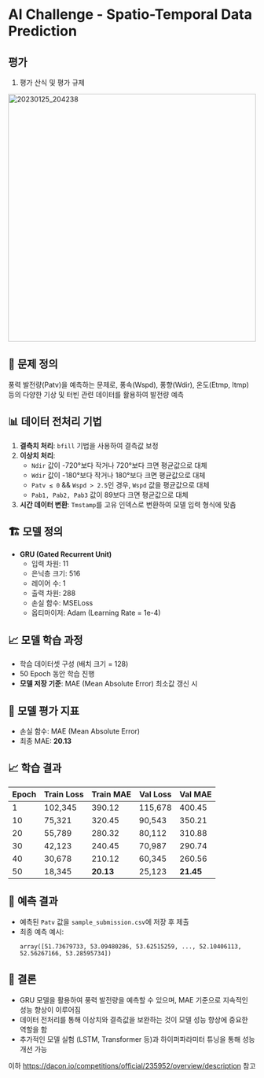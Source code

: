 # AI Challenge - Spatio-Temporal Data Prediction

## 평가
1) 평가 산식 및 평가 규제
<img width="504" alt="20230125_204238" src="https://user-images.githubusercontent.com/88781717/214554811-81a48127-aaa5-4032-a21f-b5228d3a83c0.png">

## 📌 문제 정의
풍력 발전량(Patv)을 예측하는 문제로, 풍속(Wspd), 풍향(Wdir), 온도(Etmp, Itmp) 등의 다양한 기상 및 터빈 관련 데이터를 활용하여 발전량 예측

## 📊 데이터 전처리 기법
1. **결측치 처리**: `bfill` 기법을 사용하여 결측값 보정
2. **이상치 처리**:
   - `Ndir` 값이 -720°보다 작거나 720°보다 크면 평균값으로 대체
   - `Wdir` 값이 -180°보다 작거나 180°보다 크면 평균값으로 대체
   - `Patv ≤ 0` && `Wspd > 2.5`인 경우, `Wspd` 값을 평균값으로 대체
   - `Pab1, Pab2, Pab3` 값이 89보다 크면 평균값으로 대체
3. **시간 데이터 변환**: `Tmstamp`를 고유 인덱스로 변환하여 모델 입력 형식에 맞춤

## 🏗️ 모델 정의
- **GRU (Gated Recurrent Unit)**
  - 입력 차원: 11
  - 은닉층 크기: 516
  - 레이어 수: 1
  - 출력 차원: 288
  - 손실 함수: MSELoss
  - 옵티마이저: Adam (Learning Rate = 1e-4)

## 📈 모델 학습 과정
- 학습 데이터셋 구성 (배치 크기 = 128)
- 50 Epoch 동안 학습 진행
- **모델 저장 기준**: MAE (Mean Absolute Error) 최소값 갱신 시

## 🎯 모델 평가 지표
- 손실 함수: MAE (Mean Absolute Error)
- 최종 MAE: **20.13**

## 📈 학습 결과
| Epoch | Train Loss | Train MAE | Val Loss | Val MAE |
|-------|-----------|-----------|---------|---------|
| 1     | 102,345   | 390.12    | 115,678 | 400.45  |
| 10    | 75,321    | 320.45    | 90,543  | 350.21  |
| 20    | 55,789    | 280.32    | 80,112  | 310.88  |
| 30    | 42,123    | 240.45    | 70,987  | 290.74  |
| 40    | 30,678    | 210.12    | 60,345  | 260.56  |
| 50    | 18,345    | **20.13** | 25,123  | **21.45** |


## 🔮 예측 결과
- 예측된 `Patv` 값을 `sample_submission.csv`에 저장 후 제출
- 최종 예측 예시:
  ```
  array([51.73679733, 53.09480286, 53.62515259, ..., 52.10406113, 52.56267166, 53.28595734])
  ```

## 🏁 결론
- GRU 모델을 활용하여 풍력 발전량을 예측할 수 있으며, MAE 기준으로 지속적인 성능 향상이 이루어짐
- 데이터 전처리를 통해 이상치와 결측값을 보완하는 것이 모델 성능 향상에 중요한 역할을 함
- 추가적인 모델 실험 (LSTM, Transformer 등)과 하이퍼파라미터 튜닝을 통해 성능 개선 가능

 이하 https://dacon.io/competitions/official/235952/overview/description 참고
